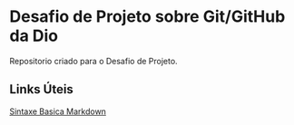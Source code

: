 
# Desafio de Projeto sobre Git/GitHub  da Dio
  
Repositorio criado para  o Desafio de Projeto.

## Links Úteis
[Sintaxe  Basica Markdown](https://www.markdownguide.org/basic-syntax/)

